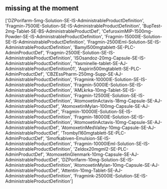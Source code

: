 ## missing at the moment

['DZPorifarm-5mg-Solution-SE-IS-AdministrableProductDefinition', 'Fragmin-7500IE-Solution-SE-IS-AdministrableProductDefinition', 'BupTest-2mg-Tablet-SE-BS-AdministrableProductDef', 'CefuroximMIP-1500mg-Powder-SE-IS-AdministrableProductDefinition', 'Fragmin-15000IE-Solution-SE-IS-AdministrableProductDefinition', 'Fragmin-2500IEml-Solution-SE-IS-AdministrableProductDefinition', 'Bamyl500mgtablett-SE-PLC-AdminProductDef', 'Fragmin-2500IE-Solution-SE-IS-AdministrableProductDefinition', 'ISOsandoz-20mg-Capsule-SE-IS-AdministrableProductDefinition', 'Yasminelle-tablet-SE-AJ-AdministrableProductDefinition01', 'Aspirin500mgtablett-SE-PLC-AdminProductDef', 'CBZEssPharm-250mg-Supp-SE-AJ-AdministrableProductDefinition', 'Fragmink-10000IE-Solution-SE-IS-AdministrableProductDefinition', 'Fragmin-5000IE-Solution-SE-IS-AdministrableProductDefinition', 'AMLkrka-10mg-Tablet-SE-IS-AdministrableProductDefinition', 'Fragmin-12500IE-Solution-SE-IS-AdministrableProductDefinition', 'AtomoxetinActavis-18mg-Capsule-SE-AJ-AdministrableProductDef', 'AtomoxetinMylan-100mg-Capsule-SE-AJ-AdministrableProductDef', 'Fragmin-10000IE-Solution-SE-IS-AdministrableProductDefinition', 'Fragmin-18000IE-Solution-SE-IS-AdministrableProductDefinition', 'AtomoxetinActavis-10mg-Capsule-SE-AJ-AdministrableProductDef', 'AtomoxetinMedValley-10mg-Capsule-SE-AJ-AdministrableProductDef', 'Trombyl160mgtablett-SE-PLC-AdminProductDef', 'Smofkabiven-Emulsion-SE-IS-AdministrableProductDefinition', 'Fragmin-10000IEml-Solution-SE-IS-AdministrableProductDefinition', 'Zeldox20mgml2-SE-PLC-AdminProductDef', 'AtomoxetinGlenmark-10mg-Capsule-SE-AJ-AdministrableProductDef', 'DZPorifarm-10mg-Solution-SE-IS-AdministrableProductDefinition', 'AtomoxetinMylan-10mg-Capsule-SE-AJ-AdministrableProductDef', 'Attentin-10mg-Tablet-SE-AJ-AdministrableProductDefinition', 'Fragmink-25000IE-Solution-SE-IS-AdministrableProductDefinition']
